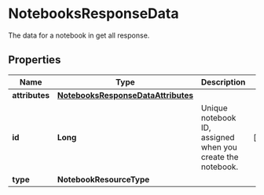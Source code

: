 # NotebooksResponseData

The data for a notebook in get all response.

## Properties

| Name           | Type                                                                      | Description                                                | Notes      |
| -------------- | ------------------------------------------------------------------------- | ---------------------------------------------------------- | ---------- |
| **attributes** | [**NotebooksResponseDataAttributes**](NotebooksResponseDataAttributes.md) |                                                            |
| **id**         | **Long**                                                                  | Unique notebook ID, assigned when you create the notebook. | [readonly] |
| **type**       | **NotebookResourceType**                                                  |                                                            |

